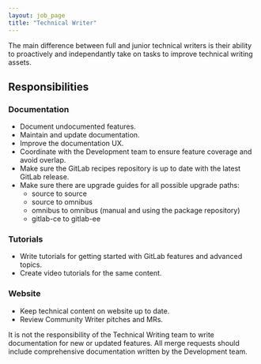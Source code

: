 ```yaml
---
layout: job_page
title: "Technical Writer"
---
```


The main difference between full and junior technical writers is their ability 
to proactively and independantly take on tasks to improve technical writing 
assets.

## Responsibilities

### Documentation

* Document undocumented features.
* Maintain and update documentation.
* Improve the documentation UX.
* Coordinate with the Development team to ensure feature coverage and avoid overlap.
* Make sure the GitLab recipes repository is up to date with the latest GitLab release.
* Make sure there are upgrade guides for all possible upgrade paths:
  * source to source
  * source to omnibus
  * omnibus to omnibus (manual and using the package repository)
  * gitlab-ce to gitlab-ee

### Tutorials

* Write tutorials for getting started with GitLab features and advanced topics.
* Create video tutorials for the same content.

### Website

* Keep technical content on website up to date.
* Review Community Writer pitches and MRs.

It is not the responsibility of the Technical Writing team to write 
documentation for new or updated features. All merge requests should include 
comprehensive documentation written by the Development team. 
